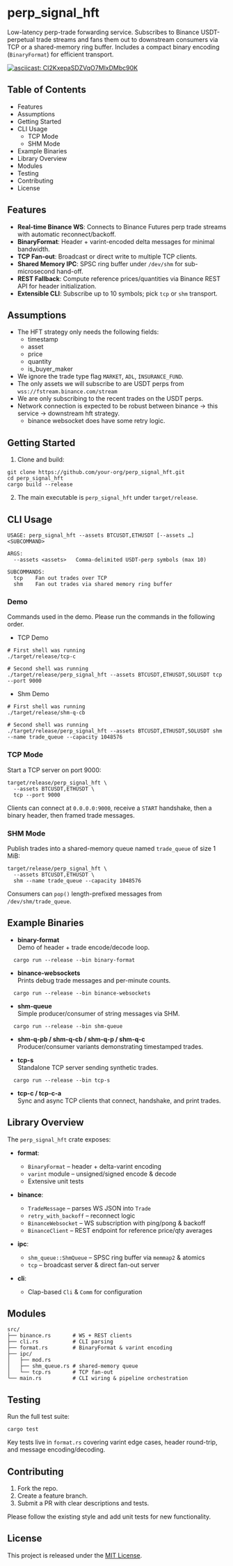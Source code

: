 # perp_signal_hft

Low-latency perp-trade forwarding service. Subscribes to Binance USDT-perpetual trade streams and fans them out to downstream consumers via TCP or a shared-memory ring buffer. Includes a compact binary encoding (`BinaryFormat`) for efficient transport.

[![asciicast: CI2KxepaSDZVqO7MlxDMbc90K](https://asciinema.org/a/CI2KxepaSDZVqO7MlxDMbc90K.svg)](https://asciinema.org/a/CI2KxepaSDZVqO7MlxDMbc90K)

## Table of Contents

- Features
- Assumptions
- Getting Started
- CLI Usage
  - TCP Mode
  - SHM Mode
- Example Binaries
- Library Overview
- Modules
- Testing
- Contributing
- License

## Features

- **Real-time Binance WS**: Connects to Binance Futures perp trade streams with automatic reconnect/backoff.  
- **BinaryFormat**: Header + varint-encoded delta messages for minimal bandwidth.  
- **TCP Fan-out**: Broadcast or direct write to multiple TCP clients.  
- **Shared Memory IPC**: SPSC ring buffer under `/dev/shm` for sub-microsecond hand-off.  
- **REST Fallback**: Compute reference prices/quantities via Binance REST API for header initialization.  
- **Extensible CLI**: Subscribe up to 10 symbols; pick `tcp` or `shm` transport.  

## Assumptions
- The HFT strategy only needs the following fields:
  - timestamp
  - asset
  - price
  - quantity
  - is_buyer_maker
- We ignore the trade type flag `MARKET`, `ADL`, `INSURANCE_FUND`.
- The only assets we will subscribe to are USDT perps from `wss://fstream.binance.com/stream`
- We are only subscribing to the recent trades on the USDT perps.
- Network connection is expected to be robust between binance -> this service -> downstream hft strategy.
  - binance websocket does have some retry logic.

## Getting Started

1. Clone and build:

```shell
git clone https://github.com/your-org/perp_signal_hft.git
cd perp_signal_hft
cargo build --release
```

2. The main executable is `perp_signal_hft` under `target/release`.

## CLI Usage

```shell
USAGE: perp_signal_hft --assets BTCUSDT,ETHUSDT [--assets …] <SUBCOMMAND>

ARGS:
  --assets <assets>   Comma-delimited USDT-perp symbols (max 10)

SUBCOMMANDS:
  tcp    Fan out trades over TCP
  shm    Fan out trades via shared memory ring buffer
```

### Demo

Commands used in the demo. Please run the commands in the following order.

- TCP Demo
```shell
# First shell was running
./target/release/tcp-c

# Second shell was running
./target/release/perp_signal_hft --assets BTCUSDT,ETHUSDT,SOLUSDT tcp --port 9000
```
- Shm Demo

```shell
# First shell was running
./target/release/shm-q-cb

# Second shell was running
./target/release/perp_signal_hft --assets BTCUSDT,ETHUSDT,SOLUSDT shm --name trade_queue --capacity 1048576
```

### TCP Mode

Start a TCP server on port 9000:

```shell
target/release/perp_signal_hft \
  --assets BTCUSDT,ETHUSDT \
  tcp --port 9000
```

Clients can connect at `0.0.0.0:9000`, receive a `START` handshake, then a binary header, then framed trade messages.

### SHM Mode

Publish trades into a shared-memory queue named `trade_queue` of size 1 MiB:

```shell
target/release/perp_signal_hft \
  --assets BTCUSDT,ETHUSDT \
  shm --name trade_queue --capacity 1048576
```

Consumers can `pop()` length-prefixed messages from `/dev/shm/trade_queue`.

## Example Binaries

- **binary-format**  
  Demo of header + trade encode/decode loop.  
```shell
  cargo run --release --bin binary-format
```

- **binance-websockets**  
  Prints debug trade messages and per-minute counts.  
```shell
  cargo run --release --bin binance-websockets
```

- **shm-queue**  
  Simple producer/consumer of string messages via SHM.  
```shell
  cargo run --release --bin shm-queue
```

- **shm-q-pb / shm-q-cb / shm-q-p / shm-q-c**  
  Producer/consumer variants demonstrating timestamped trades.

- **tcp-s**  
  Standalone TCP server sending synthetic trades.  
```shell
  cargo run --release --bin tcp-s
```

- **tcp-c / tcp-c-a**  
  Sync and async TCP clients that connect, handshake, and print trades.

## Library Overview

The `perp_signal_hft` crate exposes:

- **format**:  
  - `BinaryFormat` – header + delta-varint encoding  
  - `varint` module – unsigned/signed encode & decode  
  - Extensive unit tests  

- **binance**:  
  - `TradeMessage` – parses WS JSON into `Trade`  
  - `retry_with_backoff` – reconnect logic  
  - `BinanceWebsocket` – WS subscription with ping/pong & backoff  
  - `BinanceClient` – REST endpoint for reference price/qty averages  

- **ipc**:  
  - `shm_queue::ShmQueue` – SPSC ring buffer via `memmap2` & atomics  
  - `tcp` – broadcast server & direct fan-out server  

- **cli**:  
  - Clap-based `Cli` & `Comm` for configuration  

## Modules

```shell
src/
├── binance.rs       # WS + REST clients
├── cli.rs           # CLI parsing
├── format.rs        # BinaryFormat & varint encoding
├── ipc/
│   ├── mod.rs
│   ├── shm_queue.rs # shared-memory queue
│   └── tcp.rs       # TCP fan-out
└── main.rs          # CLI wiring & pipeline orchestration
```

## Testing

Run the full test suite:

```shell
cargo test
```

Key tests live in `format.rs` covering varint edge cases, header round-trip, and message encoding/decoding.

## Contributing

1. Fork the repo.  
2. Create a feature branch.  
3. Submit a PR with clear descriptions and tests.  

Please follow the existing style and add unit tests for new functionality.

## License

This project is released under the [MIT License](LICENSE).  

